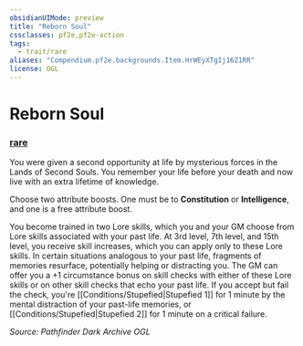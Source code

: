 ```yaml
---
obsidianUIMode: preview
title: "Reborn Soul"
cssclasses: pf2e,pf2e-action
tags:
  - trait/rare
aliases: "Compendium.pf2e.backgrounds.Item.HrWEyXTgIj16Z1RR"
license: OGL
---
```

# Reborn Soul

### [rare](rare "Rare Rarity Trait")






You were given a second opportunity at life by mysterious forces in the Lands of Second Souls. You remember your life before your death and now live with an extra lifetime of knowledge.

Choose two attribute boosts. One must be to **Constitution** or **Intelligence**, and one is a free attribute boost.

You become trained in two Lore skills, which you and your GM choose from Lore skills associated with your past life. At 3rd level, 7th level, and 15th level, you receive skill increases, which you can apply only to these Lore skills. In certain situations analogous to your past life, fragments of memories resurface, potentially helping or distracting you. The GM can offer you a +1 circumstance bonus on skill checks with either of these Lore skills or on other skill checks that echo your past life. If you accept but fail the check, you're [[Conditions/Stupefied|Stupefied 1]] for 1 minute by the mental distraction of your past-life memories, or [[Conditions/Stupefied|Stupefied 2]] for 1 minute on a critical failure.

*Source: Pathfinder Dark Archive*
*OGL*